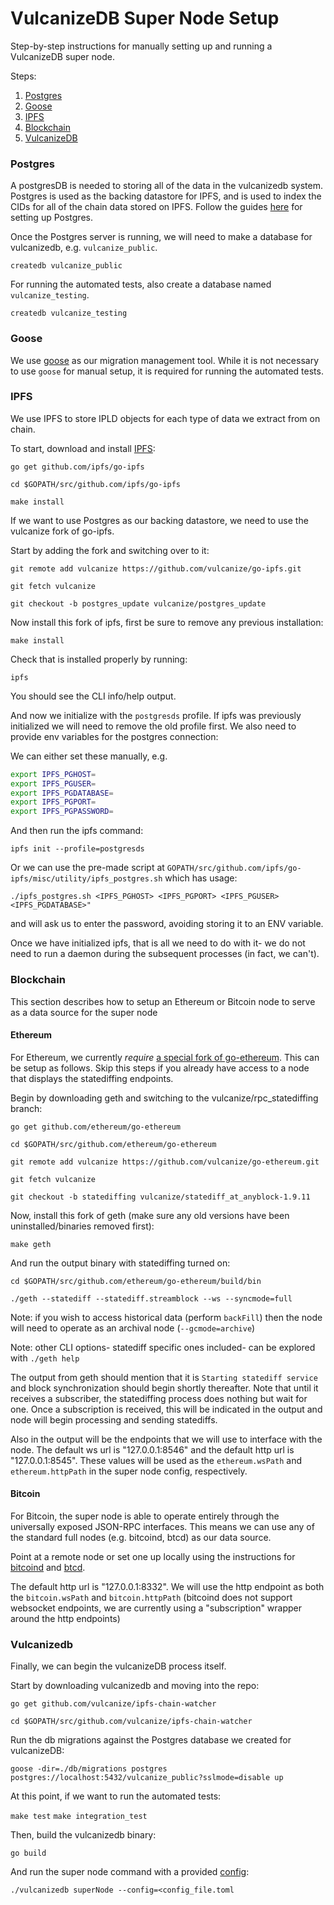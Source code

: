 # VulcanizeDB Super Node Setup
Step-by-step instructions for manually setting up and running a VulcanizeDB super node.

Steps:
1. [Postgres](#postgres)
1. [Goose](#goose)
1. [IPFS](#ipfs)
1. [Blockchain](#blockchain)
1. [VulcanizeDB](#vulcanizedb)

### Postgres
A postgresDB is needed to storing all of the data in the vulcanizedb system.
Postgres is used as the backing datastore for IPFS, and is used to index the CIDs for all of the chain data stored on IPFS.
Follow the guides [here](https://wiki.postgresql.org/wiki/Detailed_installation_guides) for setting up Postgres.

Once the Postgres server is running, we will need to make a database for vulcanizedb, e.g. `vulcanize_public`.

`createdb vulcanize_public`

For running the automated tests, also create a database named `vulcanize_testing`.

`createdb vulcanize_testing`

### Goose
We use [goose](https://github.com/pressly/goose) as our migration management tool. While it is not necessary to use `goose` for manual setup, it
is required for running the automated tests.


### IPFS
We use IPFS to store IPLD objects for each type of data we extract from on chain.

To start, download and install [IPFS](https://github.com/vulcanize/go-ipfs):

`go get github.com/ipfs/go-ipfs`

`cd $GOPATH/src/github.com/ipfs/go-ipfs`

`make install`

If we want to use Postgres as our backing datastore, we need to use the vulcanize fork of go-ipfs.

Start by adding the fork and switching over to it:

`git remote add vulcanize https://github.com/vulcanize/go-ipfs.git`

`git fetch vulcanize`

`git checkout -b postgres_update vulcanize/postgres_update`

Now install this fork of ipfs, first be sure to remove any previous installation:

`make install`

Check that is installed properly by running:

`ipfs`

You should see the CLI info/help output.

And now we initialize with the `postgresds` profile.
If ipfs was previously initialized we will need to remove the old profile first.
We also need to provide env variables for the postgres connection: 

We can either set these manually, e.g.
```bash
export IPFS_PGHOST=
export IPFS_PGUSER=
export IPFS_PGDATABASE=
export IPFS_PGPORT=
export IPFS_PGPASSWORD=
```

And then run the ipfs command:

`ipfs init --profile=postgresds`

Or we can use the pre-made script at `GOPATH/src/github.com/ipfs/go-ipfs/misc/utility/ipfs_postgres.sh`
which has usage: 

`./ipfs_postgres.sh <IPFS_PGHOST> <IPFS_PGPORT> <IPFS_PGUSER> <IPFS_PGDATABASE>"`

and will ask us to enter the password, avoiding storing it to an ENV variable.

Once we have initialized ipfs, that is all we need to do with it- we do not need to run a daemon during the subsequent processes (in fact, we can't).

### Blockchain
This section describes how to setup an Ethereum or Bitcoin node to serve as a data source for the super node

#### Ethereum
For Ethereum, we currently *require* [a special fork of go-ethereum](https://github.com/vulcanize/go-ethereum/tree/statediff_at_anyblock-1.9.11). This can be setup as follows.
Skip this steps if you already have access to a node that displays the statediffing endpoints.

Begin by downloading geth and switching to the vulcanize/rpc_statediffing branch:

`go get github.com/ethereum/go-ethereum`

`cd $GOPATH/src/github.com/ethereum/go-ethereum`

`git remote add vulcanize https://github.com/vulcanize/go-ethereum.git`

`git fetch vulcanize`

`git checkout -b statediffing vulcanize/statediff_at_anyblock-1.9.11`

Now, install this fork of geth (make sure any old versions have been uninstalled/binaries removed first):

`make geth`

And run the output binary with statediffing turned on:

`cd $GOPATH/src/github.com/ethereum/go-ethereum/build/bin`

`./geth --statediff --statediff.streamblock --ws --syncmode=full`

Note: if you wish to access historical data (perform `backFill`) then the node will need to operate as an archival node (`--gcmode=archive`)

Note: other CLI options- statediff specific ones included- can be explored with `./geth help`

The output from geth should mention that it is `Starting statediff service` and block synchronization should begin shortly thereafter.
Note that until it receives a subscriber, the statediffing process does nothing but wait for one. Once a subscription is received, this
will be indicated in the output and node will begin processing and sending statediffs.

Also in the output will be the endpoints that we will use to interface with the node.
The default ws url is "127.0.0.1:8546" and the default http url is "127.0.0.1:8545".
These values will be used as the `ethereum.wsPath` and `ethereum.httpPath` in the super node config, respectively.

#### Bitcoin
For Bitcoin, the super node is able to operate entirely through the universally exposed JSON-RPC interfaces.
This means we can use any of the standard full nodes (e.g. bitcoind, btcd) as our data source.

Point at a remote node or set one up locally using the instructions for [bitcoind](https://github.com/bitcoin/bitcoin) and [btcd](https://github.com/btcsuite/btcd).

The default http url is "127.0.0.1:8332". We will use the http endpoint as both the `bitcoin.wsPath` and `bitcoin.httpPath`
(bitcoind does not support websocket endpoints, we are currently using a "subscription" wrapper around the http endpoints)

### Vulcanizedb
Finally, we can begin the vulcanizeDB process itself.

Start by downloading vulcanizedb and moving into the repo:

`go get github.com/vulcanize/ipfs-chain-watcher`

`cd $GOPATH/src/github.com/vulcanize/ipfs-chain-watcher`

Run the db migrations against the Postgres database we created for vulcanizeDB:

`goose -dir=./db/migrations postgres postgres://localhost:5432/vulcanize_public?sslmode=disable up`

At this point, if we want to run the automated tests:

`make test`
`make integration_test`

Then, build the vulcanizedb binary:

`go build`

And run the super node command with a provided [config](architecture.md/#):

`./vulcanizedb superNode --config=<config_file.toml`

